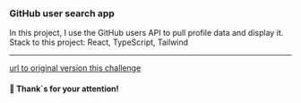 <h3>GitHub user search app</h3>

<span>In this project, I use the GitHub users API to pull profile data and display it.
Stack to this project: React, TypeScript, Tailwind</span>

<hr>
<p><a href='https://www.frontendmentor.io/challenges/github-user-search-app-Q09YOgaH6'>url to original version this challenge</a></p>

<h4>&#128075 Thank`s for your attention!</h4>